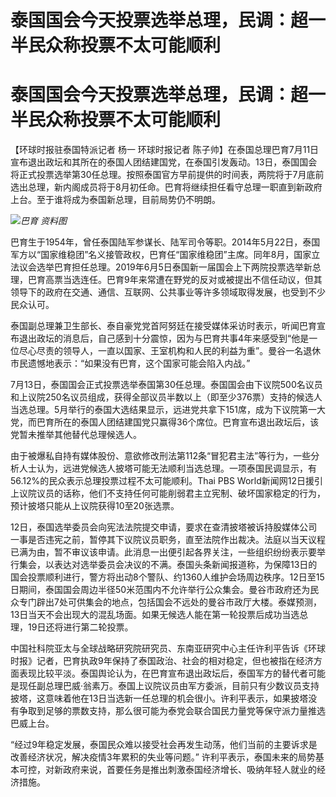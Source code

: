 # 泰国国会今天投票选举总理，民调：超一半民众称投票不太可能顺利

# 泰国国会今天投票选举总理，民调：超一半民众称投票不太可能顺利

【环球时报驻泰国特派记者 杨一 环球时报记者
陈子帅】在泰国总理巴育7月11日宣布退出政坛和其所在的泰国人团结建国党，在泰国引发轰动。13日，泰国国会将正式投票选举第30任总理。按照泰国官方早前提供的时间表，两院将于7月底前选出总理，新内阁成员将于8月初任命。巴育将继续担任看守总理一职直到新政府上台。至于谁将成为泰国新总理，目前局势仍不明朗。

![](https://inews.gtimg.com/om_bt/OM23AJzpIYkh2sc73fT3KsPYwF1NglcWoF99KtA5Ki6YwAA/1000)_巴育
资料图_

巴育生于1954年，曾任泰国陆军参谋长、陆军司令等职。2014年5月22日，泰国军方以“国家维稳团”名义接管政权，巴育任“国家维稳团”主席。同年8月，国家立法议会选举巴育担任总理。2019年6月5日泰国新一届国会上下两院投票选举新总理，巴育高票当选连任。巴育9年来常遭在野党的反对或被提出不信任动议，但其领导下的政府在交通、通信、互联网、公共事业等许多领域取得发展，也受到不少民众认可。

泰国副总理兼卫生部长、泰自豪党党首阿努廷在接受媒体采访时表示，听闻巴育宣布退出政坛的消息后，自己感到十分震惊，因为与巴育共事4年来感受到“他是一位尽心尽责的领导人，一直以国家、王室机构和人民的利益为重”。曼谷一名退休市民遗憾地表示：“如果没有巴育，这个国家可能会陷入内战。”

7月13日，泰国国会正式投票选举泰国第30任总理。泰国国会由下议院500名议员和上议院250名议员组成，获得全部议员半数以上（即至少376票）支持的候选人当选总理。5月举行的泰国大选结果显示，远进党共拿下151席，成为下议院第一大党，而巴育所在的泰国人团结建国党只赢得36个席位。巴育宣布退出政坛后，该党暂未推举其他替代总理候选人。

由于被爆私自持有媒体股份、意欲修改刑法第112条“冒犯君主法”等行为，一些分析人士认为，远进党候选人披塔可能无法顺利当选总理。一项泰国民调显示，有56.12%的民众表示总理投票过程不太可能顺利。Thai
PBS World新闻网12日援引上议院议员的话称，他们不支持任何可能削弱君主立宪制、破坏国家稳定的行为，预计披塔只能从上议院获得10至20张选票。

12日，泰国选举委员会向宪法法院提交申请，要求在查清披塔被诉持股媒体公司一事是否违宪之前，暂停其下议院议员职务，直至法院作出裁决。法庭以当天议程已满为由，暂不审议该申请。此消息一出便引起各界关注，一些组织纷纷表示要举行集会，以表达对选举委员会决议的不满。泰国头条新闻报道称，为保障13日的国会投票顺利进行，警方将出动8个警队、约1360人维护会场周边秩序。12日至15日期间，泰国国会周边半径50米范围内不允许举行公众集会。曼谷市政府还为民众专门辟出7处可供集会的地点，包括国会不远处的曼谷市政厅大楼。泰媒预测，13日当天不会出现大的混乱场面。如果无候选人能在第一轮投票后成功当选总理，19日还将进行第二轮投票。

中国社科院亚太与全球战略研究院研究员、东南亚研究中心主任许利平告诉《环球时报》记者，巴育执政9年保持了泰国政治、社会的相对稳定，但也被指在经济方面表现比较平淡。泰国舆论认为，在巴育宣布退出政坛后，泰国军方的替代者可能是现任副总理巴威·翁素万。泰国上议院议员由军方委派，目前只有少数议员支持披塔，这意味着他在13日当选新一任总理的机会很小。许利平表示，如果披塔没有争取到足够的票数支持，那么很可能为泰党会联合国民力量党等保守派力量推选巴威上台。

“经过9年稳定发展，泰国民众难以接受社会再发生动荡，他们当前的主要诉求是改善经济状况，解决疫情3年累积的失业等问题。”
许利平表示，泰国未来的局势基本可控，对新政府来说，首要任务是推出刺激泰国经济增长、吸纳年轻人就业的经济措施。

